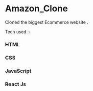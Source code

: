 # Amazon_Clone

Cloned the biggest Ecommerce website .



Tech used :-

### HTML 
### CSS
### JavaScript
### React Js

